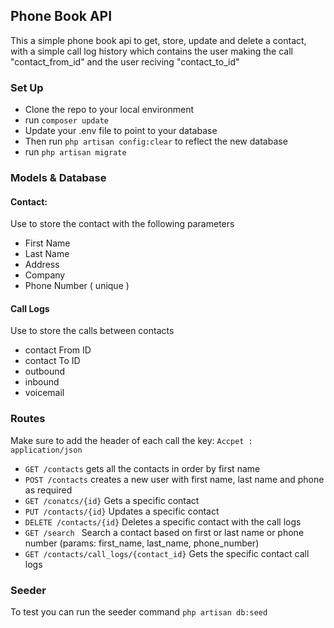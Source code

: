 ## Phone Book API

This a simple phone book api to get, store, update and delete a contact, with a simple call log history which contains the user making the call "contact_from_id" and the user reciving "contact_to_id" 

### Set Up

* Clone the repo to your local environment
* run ```composer update```
* Update your .env file to point to your database
* Then run ```php artisan config:clear``` to reflect the new database
* run ```php artisan migrate```
### Models & Database

#### Contact: 
Use to store the contact with the following parameters
* First Name
* Last Name
* Address
* Company
* Phone Number ( unique )


#### Call Logs
Use to store the calls between contacts

* contact From ID
* contact To ID
* outbound 
* inbound 
* voicemail 

### Routes
Make sure to add the header of each call the key: ```Accpet : application/json```  
* ```GET /contacts``` gets all the contacts in order by first name
* ```POST /contacts```  creates a new user with first name, last name and phone as required
* ```GET /conatcs/{id}``` Gets a specific contact
* ```PUT /contacts/{id}``` Updates a specific contact
* ```DELETE /contacts/{id}``` Deletes a specific contact with the call logs
* ```GET /search ``` Search a contact based on first or last name or phone number (params: first_name, last_name, phone_number)
* ```GET /contacts/call_logs/{contact_id}``` Gets the specific contact call logs

### Seeder

To test you can run the seeder command
```php artisan db:seed```
